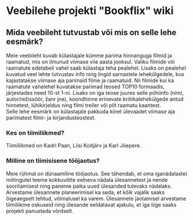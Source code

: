 # Veebilehe projekti "Bookflix" wiki

## Mida veebileht tutvustab või mis on selle lehe eesmärk?
Meie veebileht kuvab külastajale kümme parima hinnanguga filmid ja raamatud, mis on ilmunud viimase viie aasta jooksul. Valiku filmide või raamatute edetabeli vahel saab külastaja teha pealehel. Lisaks on pealehel kuvatud veel lehte tutvustav info ning lingid sarnastele lehekülgedele, kus kajastatakse viimase aja parimaid filme ja raamatuid.
Nii filmide kui ka raamatute vahelehel kuvatakse parimad teosed TOP10 formaadis, järjestades need 10-st 1-ni. Lisaks on iga teose juures selle põhiinfo (nimi, autor/režissöör, žanr jne), koondhinne erinevate kriitikalehekülgede antud hinnetest, lühikirjeldus ning filmi treiler või pilt raamatu kaantest.\
Selle lehe eesmärk on külastajale pakkuda kiiret ülevaadet viimase aja parimatest filmi- ja kirjandusteostest.

### Kes on tiimiliikmed?
Tiimiliikmed on Kadri Paan, Liisi Koitjärv ja Karl Jõepere.

### Milline on tiimisisene tööjaotus?
Meie rühmal on dünaamiline tööjaotus. See tähendab, et oma iganädalastel miitingutel teeme kokkuvõtte eelneva nädala ülesannetest ja nende sooritamisest ning paneme paika uued ülesanded tulevaks nädalaks. Arvestame ülesannete planeerimisel ka seda, et kõik vajalik saaks õigeaegselt tehtud, võimalusel ka varem. Ülesannete jaotamisel arvestame tiimiliikme oskuseid ning ülesande eeldatavat ajakulu, et iga liige saaks projekti panustada võrdselt.
